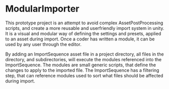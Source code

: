 # ModularImporter

This prototype project is an attempt to avoid complex AssetPostProcessing scripts, and create a more reusable and userfriendly import system in unity. It is a visual and modular way of defining the settings and presets, applied to an asset during import. Once a coder has written a module, it can be used by any user through the editor.

By adding an ImportSequence asset file in a project directory, all files in the directory, and subdirectories, will execute the modules referenced into the ImportSequence.
The modules are small generic scripts, that define the changes to apply to the imported file.
The ImportSequence has a filtering step, that can reference modules used to sort what files should be affected during import.
